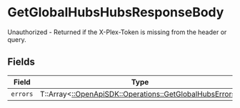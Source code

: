 # GetGlobalHubsHubsResponseBody

Unauthorized - Returned if the X-Plex-Token is missing from the header or query.


## Fields

| Field                                                                                                     | Type                                                                                                      | Required                                                                                                  | Description                                                                                               |
| --------------------------------------------------------------------------------------------------------- | --------------------------------------------------------------------------------------------------------- | --------------------------------------------------------------------------------------------------------- | --------------------------------------------------------------------------------------------------------- |
| `errors`                                                                                                  | T::Array<[::OpenApiSDK::Operations::GetGlobalHubsErrors](../../models/operations/getglobalhubserrors.md)> | :heavy_minus_sign:                                                                                        | N/A                                                                                                       |